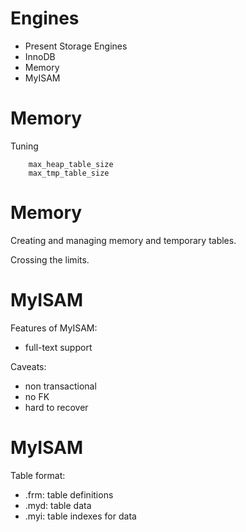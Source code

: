 # Engines

  - Present Storage Engines
  - InnoDB
  - Memory
  - MyISAM
  
# Memory
Tuning

        max_heap_table_size
        max_tmp_table_size
        
# Memory
Creating and managing memory and temporary tables.

Crossing the limits.


# MyISAM
Features of MyISAM:

  - full-text support
  
Caveats:

  - non transactional
  - no FK
  - hard to recover


# MyISAM
Table format:

  - .frm: table definitions
  - .myd: table data
  - .myi: table indexes for data